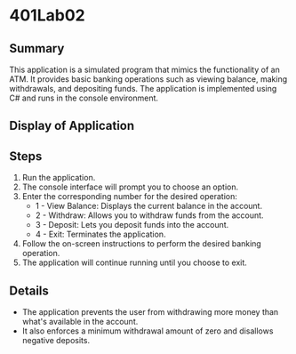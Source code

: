 # 401Lab02

## Summary
This application is a simulated program that mimics the functionality of an ATM. It provides basic banking operations such as viewing balance, making withdrawals, and depositing funds. The application is implemented using C# and runs in the console environment.

## Display of Application

## Steps
1. Run the application.
2. The console interface will prompt you to choose an option.
3. Enter the corresponding number for the desired operation:		
    - 1 - View Balance: Displays the current balance in the account.
    - 2 - Withdraw: Allows you to withdraw funds from the account.
    - 3 - Deposit: Lets you deposit funds into the account.
    - 4 - Exit: Terminates the application.
4. Follow the on-screen instructions to perform the desired banking operation.
5. The application will continue running until you choose to exit.

## Details
- The application prevents the user from withdrawing more money than what's available in the account.
- It also enforces a minimum withdrawal amount of zero and disallows negative deposits.